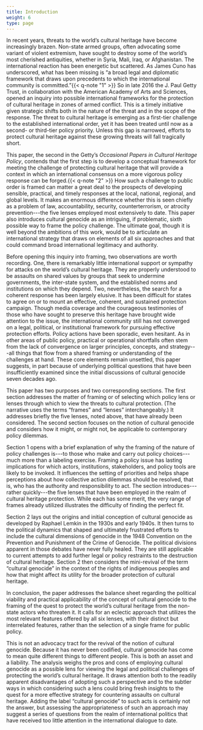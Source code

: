 ```yaml
---
title: Introduction
weight: 6
type: page
---
```


In recent years, threats to the world’s cultural heritage have become increasingly brazen. Non-state armed groups, often advocating some variant of violent extremism, have sought to destroy some of the world’s most cherished antiquities, whether in Syria, Mali, Iraq, or Afghanistan. The international reaction has been energetic but scattered. As James Cuno has underscored, what has been missing is “a broad legal and diplomatic framework that draws upon precedents to which the international community is committed.”{{< q-note "1" >}} So in late 2016 the J. Paul Getty Trust, in collaboration with the American Academy of Arts and Sciences, opened an inquiry into possible international frameworks for the protection of cultural heritage in zones of armed conflict. This is a timely initiative given strategic shifts both in the nature of the threat and in the scope of the response. The threat to cultural heritage is emerging as a first-tier challenge to the established international order, yet it has been treated until now as a second- or third-tier policy priority. Unless this gap is narrowed, efforts to protect cultural heritage against these growing threats will fall tragically short.

This paper, the second in the Getty’s *Occasional Papers in Cultural Heritage Policy*, contends that the first step is to develop a conceptual framework for meeting the challenge of protecting cultural heritage that will provide a context in which an international consensus on a more vigorous policy response can be forged.{{< q-note "2" >}} How such a challenge to public order is framed can matter a great deal to the prospects of developing sensible, practical, and timely responses at the local, national, regional, and global levels. It makes an enormous difference whether this is seen chiefly as a problem of law, accountability, security, counterterrorism, or atrocity prevention---the five lenses employed most extensively to date. This paper also introduces cultural genocide as an intriguing, if problematic, sixth possible way to frame the policy challenge. The ultimate goal, though it is well beyond the ambitions of this work, would be to articulate an international strategy that draws on elements of all six approaches and that could command broad international legitimacy and authority.

Before opening this inquiry into framing, two observations are worth recording. One, there is remarkably little international support or sympathy for attacks on the world’s cultural heritage. They are properly understood to be assaults on shared values by groups that seek to undermine governments, the inter-state system, and the established norms and institutions on which they depend. Two, nevertheless, the search for a coherent response has been largely elusive. It has been difficult for states to agree on or to mount an effective, coherent, and sustained protection campaign. Though media coverage and the courageous testimonies of those who have sought to preserve this heritage have brought wide attention to the issue, the international community still has not converged on a legal, political, or institutional framework for pursuing effective protection efforts. Policy actions have been sporadic, even hesitant. As in other areas of public policy, practical or operational shortfalls often stem from the lack of convergence on larger principles, concepts, and strategy---all things that flow from a shared framing or understanding of the challenges at hand. These core elements remain unsettled, this paper suggests, in part because of underlying political questions that have been insufficiently examined since the initial discussions of cultural genocide seven decades ago.


This paper has two purposes and two corresponding sections. The first section addresses the matter of framing or of selecting which policy lens or lenses through which to view the threats to cultural protection. (The narrative uses the terms “frames” and “lenses” interchangeably.) It addresses briefly the five lenses, noted above, that have already been considered. The second section focuses on the notion of cultural genocide and considers how it might, or might not, be applicable to contemporary policy dilemmas.

Section 1 opens with a brief explanation of why the framing of the nature of policy challenges is---to those who make and carry out policy choices---much more than a labeling exercise. Framing a policy issue has lasting implications for which actors, institutions, stakeholders, and policy tools are likely to be invoked. It influences the setting of priorities and helps shape perceptions about how collective action dilemmas should be resolved, that is, who has the authority and responsibility to act. The section introduces---rather quickly---the five lenses that have been employed in the realm of cultural heritage protection. While each has some merit, the very range of frames already utilized illustrates the difficulty of finding the perfect fit.


Section 2 lays out the origins and initial conception of cultural genocide as developed by Raphael Lemkin in the 1930s and early 1940s. It then turns to the political dynamics that shaped and ultimately frustrated efforts to include the cultural dimensions of genocide in the 1948 Convention on the Prevention and Punishment of the Crime of Genocide. The political divisions apparent in those debates have never fully healed. They are still applicable to current attempts to add further legal or policy restraints to the destruction of cultural heritage. Section 2 then considers the mini-revival of the term “cultural genocide” in the context of the rights of indigenous peoples and how that might affect its utility for the broader protection of cultural heritage.


In conclusion, the paper addresses the balance sheet regarding the political viability and practical applicability of the concept of cultural genocide to the framing of the quest to protect the world’s cultural heritage from the non-state actors who threaten it. It calls for an eclectic approach that utilizes the most relevant features offered by all six lenses, with their distinct but interrelated features, rather than the selection of a single frame for public policy.


This is not an advocacy tract for the revival of the notion of cultural genocide. Because it has never been codified, cultural genocide has come to mean quite different things to different people. This is both an asset and a liability. The analysis weighs the pros and cons of employing cultural genocide as a possible lens for viewing the legal and political challenges of protecting the world’s cultural heritage. It draws attention both to the readily apparent disadvantages of adopting such a perspective and to the subtler ways in which considering such a lens could bring fresh insights to the quest for a more effective strategy for countering assaults on cultural heritage. Adding the label “cultural genocide” to such acts is certainly not the answer, but assessing the appropriateness of such an approach may suggest a series of questions from the realm of international politics that have received too little attention in the international dialogue to date.
